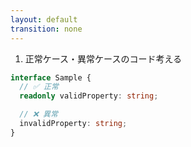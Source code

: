 ```yaml
---
layout: default
transition: none
---
```


<div class="_bullet">

1. 正常ケース・異常ケースのコード考える

</div>

```ts
interface Sample {
  // ✅ 正常
  readonly validProperty: string;

  // ❌ 異常
  invalidProperty: string;
}
```
